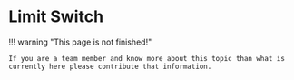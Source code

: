 # Limit Switch

!!! warning "This page is not finished!"

    If you are a team member and know more about this topic than what is currently here please contribute that information.